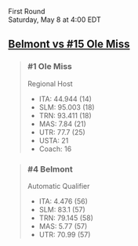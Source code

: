 First Round  
Saturday, May 8 at 4:00 EDT
## [Belmont vs #15 Ole Miss](https://www.ncaa.com/game/5833398) 

> ### #1 Ole Miss  
> Regional Host  
> - ITA: 44.944 (14)  
> - SLM: 95.003 (18)  
> - TRN: 93.411 (18)  
> - MAS: 7.84 (21)  
> - UTR: 77.7 (25)  
> - USTA: 21  
> - Coach: 16  

> ### #4 Belmont  
> Automatic Qualifier  
> - ITA: 4.476 (56)  
> - SLM: 83.1 (57)  
> - TRN: 79.145 (58)  
> - MAS: 5.77 (57)  
> - UTR: 70.99 (57)  